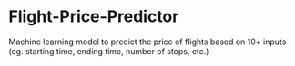 # Flight-Price-Predictor
Machine learning model to predict the price of flights based on 10+ inputs (eg. starting time, ending time, number of stops, etc.)
